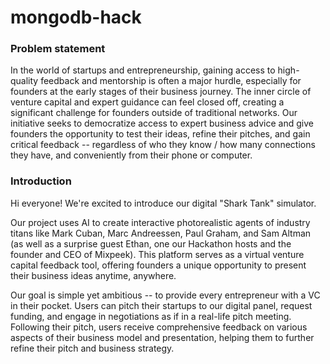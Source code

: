 # mongodb-hack

### Problem statement

In the world of startups and entrepreneurship, gaining access to high-quality feedback and mentorship is often a major hurdle, especially for founders at the early stages of their business journey. The inner circle of venture capital and expert guidance can feel closed off, creating a significant challenge for founders outside of traditional networks. Our initiative seeks to democratize access to expert business advice and give founders the opportunity to test their ideas, refine their pitches, and gain critical feedback -- regardless of who they know / how many connections they have, and conveniently from their phone or computer.

### Introduction

Hi everyone! We're excited to introduce our digital "Shark Tank" simulator. 

Our project uses AI to create interactive photorealistic agents of industry titans like Mark Cuban, Marc Andreessen, Paul Graham, and Sam Altman (as well as a surprise guest Ethan, one our Hackathon hosts and the founder and CEO of Mixpeek). This platform serves as a virtual venture capital feedback tool, offering founders a unique opportunity to present their business ideas anytime, anywhere.

Our goal is simple yet ambitious -- to provide every entrepreneur with a VC in their pocket. Users can pitch their startups to our digital panel, request funding, and engage in negotiations as if in a real-life pitch meeting. Following their pitch, users receive comprehensive feedback on various aspects of their business model and presentation, helping them to further refine their pitch and business strategy.
